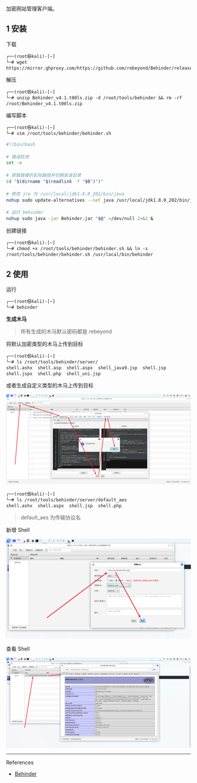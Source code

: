 加密网站管理客户端。

## 1 安装

下载

```shell
┌──(root㉿kali)-[~]
└─# wget https://mirror.ghproxy.com/https://github.com/rebeyond/Behinder/releases/download/Behinder_v4.1%E3%80%90t00ls%E4%B8%93%E7%89%88%E3%80%91/Behinder_v4.1.t00ls.zip
```

解压

```shell
┌──(root㉿kali)-[~]
└─# unzip Behinder_v4.1.t00ls.zip -d /root/tools/behinder && rm -rf /root/Behinder_v4.1.t00ls.zip
```

编写脚本

```shell
┌──(root㉿kali)-[~]
└─# vim /root/tools/behinder/behinder.sh
```

```sh
#!/bin/bash

# 错误检测
set -e

# 获取链接的实际路径并切换到该目录
cd "$(dirname "$(readlink -f "$0")")"

# 修改 jre 为 /usr/local/jdk1.8.0_202/bin/java
nohup sudo update-alternatives --set java /usr/local/jdk1.8.0_202/bin/java >/dev/null 2>&1 &

# 运行 behinder
nohup sudo java -jar Behinder.jar "$@" >/dev/null 2>&1 &
```

创建链接

```shell
┌──(root㉿kali)-[~]
└─# chmod +x /root/tools/behinder/behinder.sh && ln -s /root/tools/behinder/behinder.sh /usr/local/bin/behinder
```

## 2 使用

运行

```shell
┌──(root㉿kali)-[~]
└─# behinder
```

**生成木马**

> 所有生成的木马默认密码都是 rebeyond 

将默认加密类型的木马上传到目标

```shell
┌──(root㉿kali)-[~]
└─# ls /root/tools/behinder/server/     
shell.ashx  shell.asp  shell.aspx  shell_java9.jsp  shell.jsp  shell.jspx  shell.php  shell_uni.jsp
```

或者生成自定义类型的木马上传到目标

![或者生成自定义类型的木马上传到目标](./../../../images/Behinder/%E6%88%96%E8%80%85%E7%94%9F%E6%88%90%E8%87%AA%E5%AE%9A%E4%B9%89%E7%B1%BB%E5%9E%8B%E7%9A%84%E6%9C%A8%E9%A9%AC%E4%B8%8A%E4%BC%A0%E5%88%B0%E7%9B%AE%E6%A0%87.png)

```shell
┌──(root㉿kali)-[~]
└─# ls /root/tools/behinder/server/default_aes
shell.ashx  shell.aspx  shell.jsp  shell.php
```

> default_aes 为传输协议名

新增 Shell 

![新增 Shell](./../../../images/Behinder/%E6%96%B0%E5%A2%9E%20Shell.png)

查看 Shell 

![查看 Shell](./../../../images/Behinder/%E6%9F%A5%E7%9C%8B%20Shell.png)

---

References

- [Behinder](https://github.com/rebeyond/Behinder)